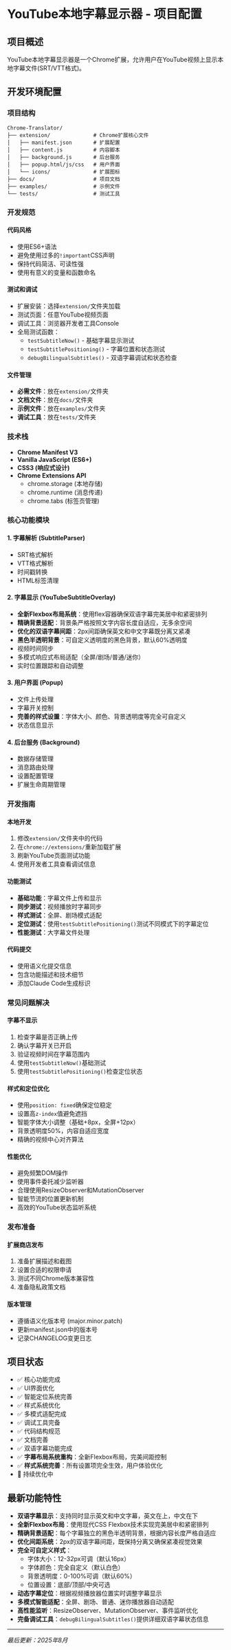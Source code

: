 # YouTube本地字幕显示器 - 项目配置

## 项目概述
YouTube本地字幕显示器是一个Chrome扩展，允许用户在YouTube视频上显示本地字幕文件(SRT/VTT格式)。

## 开发环境配置

### 项目结构
```
Chrome-Translator/
├── extension/              # Chrome扩展核心文件
│   ├── manifest.json       # 扩展配置
│   ├── content.js          # 内容脚本
│   ├── background.js       # 后台服务
│   ├── popup.html/js/css   # 用户界面
│   └── icons/              # 扩展图标
├── docs/                   # 项目文档
├── examples/               # 示例文件
└── tests/                  # 测试工具
```

### 开发规范

#### 代码风格
- 使用ES6+语法
- 避免使用过多的`!important`CSS声明
- 保持代码简洁、可读性强
- 使用有意义的变量和函数命名

#### 测试和调试
- 扩展安装：选择`extension/`文件夹加载
- 测试页面：任意YouTube视频页面
- 调试工具：浏览器开发者工具Console
- 全局测试函数：
  - `testSubtitleNow()` - 基础字幕显示测试
  - `testSubtitlePositioning()` - 字幕位置和状态测试
  - `debugBilingualSubtitles()` - 双语字幕调试和状态检查

#### 文件管理
- **必需文件**：放在`extension/`文件夹
- **文档文件**：放在`docs/`文件夹  
- **示例文件**：放在`examples/`文件夹
- **调试工具**：放在`tests/`文件夹

### 技术栈
- **Chrome Manifest V3**
- **Vanilla JavaScript (ES6+)**
- **CSS3 (响应式设计)**
- **Chrome Extensions API**
  - chrome.storage (本地存储)
  - chrome.runtime (消息传递)
  - chrome.tabs (标签页管理)

### 核心功能模块

#### 1. 字幕解析 (SubtitleParser)
- SRT格式解析
- VTT格式解析
- 时间戳转换
- HTML标签清理

#### 2. 字幕显示 (YouTubeSubtitleOverlay)
- **全新Flexbox布局系统**：使用flex容器确保双语字幕完美居中和紧密排列
- **精确背景适配**：背景条严格按照文字内容长度自适应，无多余空间
- **优化的双语字幕间距**：2px间距确保英文和中文字幕既分离又紧凑
- **黑色半透明背景**：可自定义透明度的黑色背景，默认60%透明度
- 视频时间同步
- 多模式响应式布局适配（全屏/剧场/普通/迷你）
- 实时位置跟踪和自动调整

#### 3. 用户界面 (Popup)
- 文件上传处理
- 字幕开关控制
- **完善的样式设置**：字体大小、颜色、背景透明度等完全可自定义
- 状态信息显示

#### 4. 后台服务 (Background)
- 数据存储管理
- 消息路由处理
- 设置配置管理
- 扩展生命周期管理

### 开发指南

#### 本地开发
1. 修改`extension/`文件夹中的代码
2. 在`chrome://extensions/`重新加载扩展
3. 刷新YouTube页面测试功能
4. 使用开发者工具查看调试信息

#### 功能测试
- **基础功能**：字幕文件上传和显示
- **同步测试**：视频播放时字幕同步
- **样式测试**：全屏、剧场模式适配
- **定位测试**：使用`testSubtitlePositioning()`测试不同模式下的字幕定位
- **性能测试**：大字幕文件处理

#### 代码提交
- 使用语义化提交信息
- 包含功能描述和技术细节
- 添加Claude Code生成标识

### 常见问题解决

#### 字幕不显示
1. 检查字幕是否正确上传
2. 确认字幕开关已开启
3. 验证视频时间在字幕范围内
4. 使用`testSubtitleNow()`基础测试
5. 使用`testSubtitlePositioning()`检查定位状态

#### 样式和定位优化
- 使用`position: fixed`确保定位稳定
- 设置高`z-index`值避免遮挡
- 智能字体大小调整（基础+8px，全屏+12px）
- 背景透明度50%，内容自适应宽度
- 精确的视频中心对齐算法

#### 性能优化
- 避免频繁DOM操作
- 使用事件委托减少监听器
- 合理使用ResizeObserver和MutationObserver
- 智能节流的位置更新机制
- 高效的YouTube状态监听系统

### 发布准备

#### 扩展商店发布
1. 准备扩展描述和截图
2. 设置合适的权限申请
3. 测试不同Chrome版本兼容性
4. 准备隐私政策文档

#### 版本管理
- 遵循语义化版本号 (major.minor.patch)
- 更新manifest.json中的版本号
- 记录CHANGELOG变更日志

## 项目状态
- ✅ 核心功能完成
- ✅ UI界面优化
- ✅ 智能定位系统完善
- ✅ 样式系统优化
- ✅ 多模式适配完成
- ✅ 调试工具完备
- ✅ 代码结构规范
- ✅ 文档完善
- ✅ 双语字幕功能完成
- ✅ **字幕布局系统重构**：全新Flexbox布局，完美间距控制
- ✅ **样式系统完善**：所有设置项完全生效，用户体验优化
- 🔄 持续优化中

## 最新功能特性
- **双语字幕显示**：支持同时显示英文和中文字幕，英文在上，中文在下
- **全新Flexbox布局**：使用现代CSS Flexbox技术实现完美居中和紧密排列
- **精确背景适配**：每个字幕独立的黑色半透明背景，根据内容长度严格自适应
- **优化间距系统**：2px的双语字幕间距，既保持分离又确保紧凑视觉效果
- **完全可自定义样式**：
  - 字体大小：12-32px可调（默认16px）
  - 字体颜色：完全自定义（默认白色）
  - 背景透明度：0-100%可调（默认60%）
  - 位置设置：底部/顶部/中央可选
- **动态字幕定位**：根据视频播放器位置实时调整字幕显示
- **多模式智能适配**：全屏、剧场、普通、迷你播放器自动适配
- **高性能监听**：ResizeObserver、MutationObserver、事件监听优化
- **完备调试工具**：`debugBilingualSubtitles()`提供详细双语字幕状态信息

---
*最后更新：2025年8月*